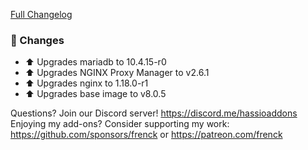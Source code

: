[Full Changelog][changelog]

### 🔨  Changes

- ⬆ Upgrades mariadb to 10.4.15-r0
- ⬆ Upgrades NGINX Proxy Manager to v2.6.1
- ⬆ Upgrades nginx to 1.18.0-r1
- ⬆ Upgrades base image to v8.0.5

[changelog]: https://github.com/hassio-addons/addon-nginx-proxy-manager/compare/v0.7.0...v0.8.0
Questions? Join our Discord server! https://discord.me/hassioaddons
Enjoying my add-ons? Consider supporting my work:
https://github.com/sponsors/frenck or https://patreon.com/frenck